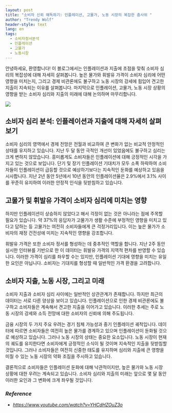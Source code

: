 ```yaml
---
layout: post
title: "소비자 신뢰 해독하기: 인플레이션, 고물가, 노동 시장의 복잡한 춤사위 "
author: "Trendy Wolf"
header-style: text
lang: en
tags:
  - 소비자정서분석
  - 인플레이션
  - 고물가
  - 노동시장
---
```


안녕하세요, 환영합니다! 이 블로그에서는 인플레이션과 지출에 초점을 맞춰 소비자 심리의 복잡성에 대해 자세히 살펴봅니다. 높은 물가와 휘발유 가격이 소비자 심리에 어떤 영향을 미치는지, 그리고 경제 비관론에도 불구하고 노동 시장의 강세에 힘입어 견고한 지출이 지속되는 이유를 살펴봅니다. 마지막으로 인플레이션, 고물가, 노동 시장 상황의 영향을 받는 소비자 심리와 지출의 미래에 대해 논의하며 마무리합니다. 

<img
    src="https://i.ytimg.com/vi/YHCdHZOuZ3o/hqdefault.jpg"
/>






## 소비자 심리 분석: 인플레이션과 지출에 대해 자세히 살펴보기

소비자 심리의 영역에서 경제 전망은 전월과 비교하여 큰 변화가 없는 비교적 안정적인 상태를 유지하고 있습니다. 지난 두 달 동안 극적인 개선이 있었음에도 불구하고 심리는 크게 변하지 않았습니다. 흥미롭게도 소비자들은 인플레이션에 대해 긍정적인 시각을 가지고 있는 것으로 보입니다. 단기 및 장기 인플레이션 기대치가 모두 소폭 하락하여 소비자들이 인플레이션이 급등할 것으로 예상하기보다는 지속적인 둔화를 예상하고 있음을 시사합니다. 지난 2년 동안 5년에서 10년 동안의 인플레이션율은 2.9%에서 3.1% 사이를 꾸준히 유지하여 이러한 안정적 인식을 뒷받침하고 있습니다. 



## 고물가 및 휘발유 가격이 소비자 심리에 미치는 영향

하지만 인플레이션이 상승하지 않았다고 해서 걱정이 없는 것은 아니라는 점에 주목할 필요가 있습니다. 약 37%의 응답자가 고물가가 생활 수준에 부정적인 영향을 미치고 있다고 답하는 등 고물가는 여전히 소비자들에게 큰 걱정거리입니다. 이는 높은 물가가 소비자의 재정 건전성에 미치는 지속적인 영향을 강조합니다. 

휘발유 가격은 또한 소비자 정서를 형성하는 데 중추적인 역할을 합니다. 지난 2주 동안 실시한 인터뷰를 기반으로 한 이 데이터는 휘발유 가격의 지역적 편차를 반영할 수 있습니다. 이러한 가격이 심리를 좌우할 수는 있지만, 인플레이션 기대에 영향을 미치는 유일한 요인은 아닙니다. 소비자는 기대치를 형성할 때 일반적인 가격 환경을 고려합니다. 



## 소비자 지출, 노동 시장, 그리고 미래

소비자 지출과 소비자 심리 사이에는 일반적인 상관관계가 존재합니다. 하지만 최근의 데이터는 서로 다른 양상을 보이고 있습니다. 인플레이션으로 인한 경제 비관론에도 불구하고 소비자들은 계속해서 견고한 지출을 이어가고 있습니다. 이러한 추세는 주로 노동 시장의 강세와 소득 전망에 대한 소비자의 신뢰에 의해 주도됩니다.

금융 시장의 두 가지 주요 우려는 경기 침체 가능성과 중기 인플레이션 궤적입니다. 데이터에 따르면 소비자들은 여전히 높은 물가를 경계하고 있으며 인플레이션이 둔화될 것으로 예상하고 있습니다. 그러나 노동 시장의 상태는 중요한 요소입니다. 노동 시장이 현재의 궤도를 유지한다면 소비자에게 긍정적인 소식이 될 것이며 지속적인 지출을 뒷받침할 것입니다. 그러나 소비자들은 여전히 신중한 태도를 유지하며 심리와 지출에 큰 영향을 미칠 수 있는 노동 시장의 약화 조짐을 주시하고 있습니다.

결론적으로 소비자들은 인플레이션 둔화에 대해 낙관적이지만, 높은 물가와 노동 시장 상황에 대한 우려는 계속되고 있습니다. 소비자 심리와 지출의 미래는 앞으로 몇 달 동안 이러한 요인과 그 변화에 크게 좌우될 것입니다. 


### _Reference_
- _https://www.youtube.com/watch?v=YHCdHZOuZ3o_

